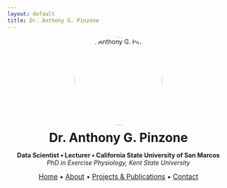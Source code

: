 ```yaml
---
layout: default
title: Dr. Anthony G. Pinzone
---
```


<div style="text-align: center; margin-bottom: 2em;">
  <img src="headshot.jpg" alt="Dr. Anthony G. Pinzone" width="200" style="border-radius: 50%;"><br>

  <h1 style="margin: 0.4em 0 0.2em;">Dr. Anthony G. Pinzone</h1>
  <p><strong>Data Scientist • Lecturer • California State University of San Marcos</strong><br>
  <em>PhD in Exercise Physiology, Kent State University</em></p>

<div style="text-align:center; font-size: 1.1em; margin-bottom: 1.5em;">
  <a href="/">Home</a> • 
  <a href="/about">About</a> • 
  <a href="/projects">Projects & Publications</a> • 
  <a href="/contact">Contact</a>
</div>
